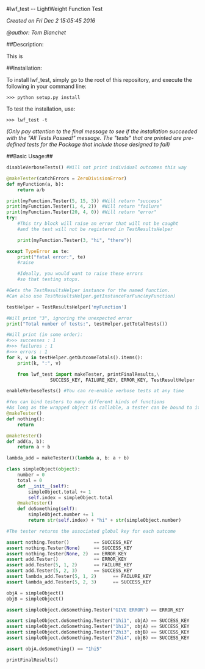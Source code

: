 #lwf_test -- LightWeight Function Test

*Created on Fri Dec  2 15:05:45 2016*

*@author: Tom Blanchet*

##Description:

This is 
    
##Installation:

To install lwf_test, simply go to the root of this repository, and execute the following in your command line:

    >>> python setup.py install

To test the installation, use:

    >>> lwf_test -t

*(Only pay attention to the final message to see if the installation succeeded with the "All Tests Passed!" message.
The "tests" that are printed are pre-defined tests for the Package that include those designed to fail)*


##Basic Usage:##

```python
disableVerboseTests() #Will not print individual outcomes this way

@makeTester(catchErrors = ZeroDivisionError)
def myFunction(a, b):
    return a/b

print(myFunction.Tester(5, 15, 3)) #Will return "success"
print(myFunction.Tester(1, 4, 2))  #Will return "failure"
print(myFunction.Tester(20, 4, 0)) #Will return "error"
try:
    #This try block will raise an error that will not be caught
    #and the test will not be registered in TestResultsHelper

    print(myFunction.Tester(3, "hi", "there"))

except TypeError as te: 
    print("fatal error:", te)
    #raise

    #Ideally, you would want to raise these errors
    #so that testing stops. 

#Gets the TestResultsHelper instance for the named function. 
#Can also use TestResultsHelper.getInstanceForFunc(myFunction)

testHelper = TestResultsHelper['myFunction']

#Will print "3", ignoring the unexpected error
print("Total number of tests:", testHelper.getTotalTests())

#Will print (in some order):
#>>> successes : 1
#>>> failures : 1
#>>> errors : 1
for k, v in testHelper.getOutcomeTotals().items():
    print(k, ":", v)

    from lwf_test import makeTester, printFinalResults,\
                SUCCESS_KEY, FAILURE_KEY, ERROR_KEY, TestResultHelper

enableVerboseTests() #You can re-enable verbose tests at any time

#You can bind testers to many different kinds of functions
#As long as the wrapped object is callable, a tester can be bound to it!
@makeTester()
def nothing():
    return

@makeTester()
def add(a, b):
    return a + b

lambda_add = makeTester()(lambda a, b: a + b)

class simpleObject(object):
    number = 0
    total = 0
    def __init__(self):
        simpleObject.total += 1
        self.index = simpleObject.total
    @makeTester()
    def doSomething(self):
        simpleObject.number += 1
        return str(self.index) + "hi" + str(simpleObject.number)

#The tester returns the associated global key for each outcome

assert nothing.Tester()         == SUCCESS_KEY
assert nothing.Tester(None)     == SUCCESS_KEY
assert nothing.Tester(None, 2)  == ERROR_KEY
assert add.Tester()             == ERROR_KEY
assert add.Tester(5, 1, 2)      == FAILURE_KEY
assert add.Tester(5, 2, 3)      == SUCCESS_KEY
assert lambda_add.Tester(5, 1, 2)      == FAILURE_KEY
assert lambda_add.Tester(5, 2, 3)      == SUCCESS_KEY

objA = simpleObject()
objB = simpleObject()

assert simpleObject.doSomething.Tester("GIVE ERROR") == ERROR_KEY

assert simpleObject.doSomething.Tester("1hi1", objA) == SUCCESS_KEY
assert simpleObject.doSomething.Tester("1hi2", objA) == SUCCESS_KEY
assert simpleObject.doSomething.Tester("2hi3", objB) == SUCCESS_KEY
assert simpleObject.doSomething.Tester("2hi4", objB) == SUCCESS_KEY

assert objA.doSomething() == "1hi5"

printFinalResults()
```
